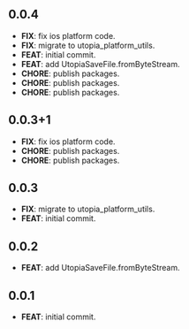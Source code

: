 ## 0.0.4

 - **FIX**: fix ios platform code.
 - **FIX**: migrate to utopia_platform_utils.
 - **FEAT**: initial commit.
 - **FEAT**: add UtopiaSaveFile.fromByteStream.
 - **CHORE**: publish packages.
 - **CHORE**: publish packages.
 - **CHORE**: publish packages.

## 0.0.3+1

 - **FIX**: fix ios platform code.
 - **CHORE**: publish packages.
 - **CHORE**: publish packages.

## 0.0.3

 - **FIX**: migrate to utopia_platform_utils.
 - **FEAT**: initial commit.

## 0.0.2

 - **FEAT**: add UtopiaSaveFile.fromByteStream.

## 0.0.1

 - **FEAT**: initial commit.

